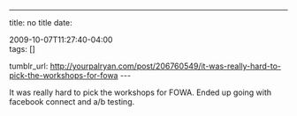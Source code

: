 ---
title: no title
date:

 2009-10-07T11:27:40-04:00  
tags:  []

tumblr_url:
http://yourpalryan.com/post/206760549/it-was-really-hard-to-pick-the-workshops-for-fowa
\-\--

It was really hard to pick the workshops for FOWA. Ended up going with
facebook connect and a/b testing.

